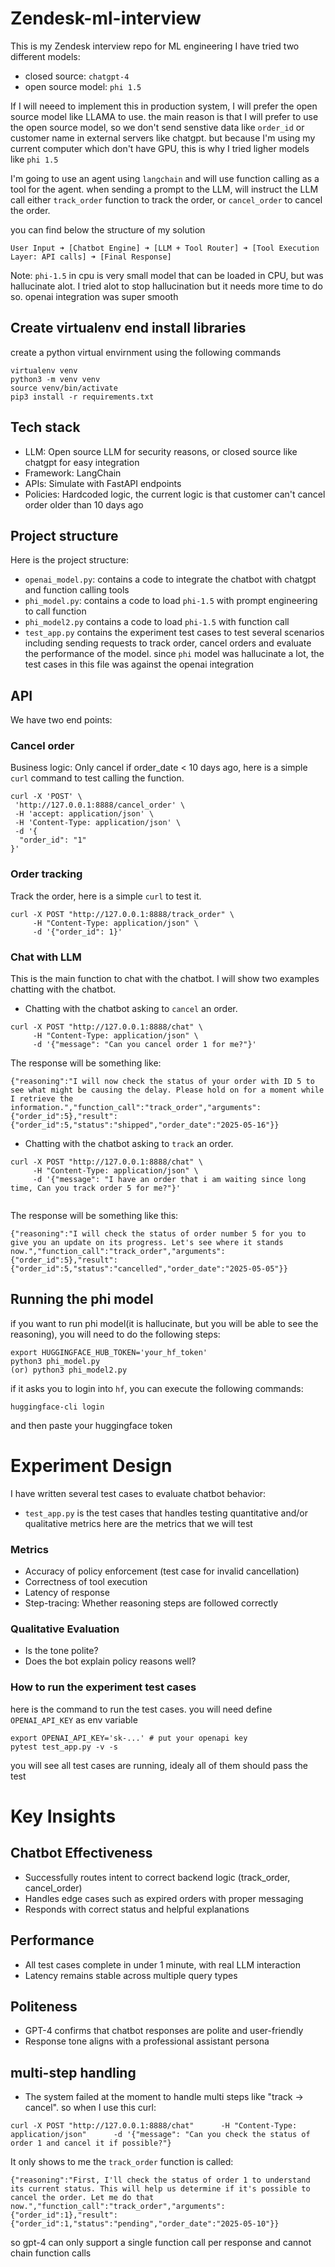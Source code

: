 # Zendesk-ml-interview
This is my Zendesk interview repo for ML engineering 
I have tried two different models:
* closed source: `chatgpt-4`
* open source model: `phi 1.5` 

If I will neeed to implement this in production system, I will prefer the open source model like LLAMA to use. the main
reason is that I will prefer to use the open source model, so we don't send senstive data like `order_id` or customer name 
in external servers like chatgpt. but because I'm using my current computer which don't have GPU, this is why I tried ligher models
like `phi 1.5`

I'm going to use an agent using `langchain` and will use function calling as a tool for the agent. when sending a prompt to 
the LLM, will instruct the LLM call either `track_order` function to track the order, or `cancel_order` to cancel the order.

you can find below the structure of my solution
```
User Input ➜ [Chatbot Engine] ➜ [LLM + Tool Router] ➜ [Tool Execution Layer: API calls] ➜ [Final Response]
```


Note: `phi-1.5` in cpu is very small model that can be loaded in CPU, but was hallucinate alot. I tried alot to stop hallucination 
but it needs more time to do so. openai integration was super smooth

## Create virtualenv end install libraries
create a python virtual envirnment using the following commands
```
virtualenv venv
python3 -m venv venv
source venv/bin/activate
pip3 install -r requirements.txt
``` 

## Tech stack
* LLM: Open source LLM for security reasons, or closed source like chatgpt for easy integration
* Framework: LangChain 
* APIs: Simulate with FastAPI endpoints
* Policies: Hardcoded logic, the current logic is that customer can't cancel order older than 10 days ago


## Project structure

Here is the project structure:

* `openai_model.py`: contains a code to integrate the chatbot with chatgpt and function calling tools
* `phi_model.py`: contains a code to load `phi-1.5` with prompt engineering to call function
* `phi_model2.py` contains a code to load `phi-1.5` with function call
* `test_app.py` contains the experiment  test cases to test several scenarios including sending requests to track order, cancel orders and evaluate the performance of the model. since `phi` model was hallucinate a lot, the test cases in this file was against the openai integration


## API 

We have two end points:

### Cancel order 
Business logic: Only cancel if order_date < 10 days ago, here is a simple `curl` command to test calling the function.

```
curl -X 'POST' \
 'http://127.0.0.1:8888/cancel_order' \
 -H 'accept: application/json' \
 -H 'Content-Type: application/json' \
 -d '{
  "order_id": "1"
}'
```

### Order tracking 
Track the order, here is a simple `curl` to test it.
```
curl -X POST "http://127.0.0.1:8888/track_order" \
     -H "Content-Type: application/json" \
     -d '{"order_id": 1}'

```

### Chat with LLM
This is the main function to chat with the chatbot. I will show two examples chatting with the chatbot.

* Chatting with the chatbot asking to `cancel` an order. 
```
curl -X POST "http://127.0.0.1:8888/chat" \
     -H "Content-Type: application/json" \
     -d '{"message": "Can you cancel order 1 for me?"}'

```
The response will be something like:

```
{"reasoning":"I will now check the status of your order with ID 5 to see what might be causing the delay. Please hold on for a moment while I retrieve the information.","function_call":"track_order","arguments":{"order_id":5},"result":{"order_id":5,"status":"shipped","order_date":"2025-05-16"}}
```
* Chatting with the chatbot asking to `track` an order.
```
curl -X POST "http://127.0.0.1:8888/chat" \
     -H "Content-Type: application/json" \
     -d '{"message": "I have an order that i am waiting since long time, Can you track order 5 for me?"}'


```

The response will be something like this:

```
{"reasoning":"I will check the status of order number 5 for you to give you an update on its progress. Let's see where it stands now.","function_call":"track_order","arguments":{"order_id":5},"result":{"order_id":5,"status":"cancelled","order_date":"2025-05-05"}}
```


## Running the phi model
if you want to run phi model(it is hallucinate, but you will be able to see the reasoning), you will need to do the following steps:

```
export HUGGINGFACE_HUB_TOKEN='your_hf_token'
python3 phi_model.py
(or) python3 phi_model2.py
```

if it asks you to login into `hf`, you can execute the following commands:
```
huggingface-cli login
```
and then paste your huggingface token

# Experiment Design
I have written several  test cases to evaluate chatbot behavior:

* `test_app.py` is the test cases that handles testing quantitative and/or qualitative metrics 
here are the metrics that we will test

### Metrics
* Accuracy of policy enforcement (test case for invalid cancellation)
* Correctness of tool execution
* Latency of response
* Step-tracing: Whether reasoning steps are followed correctly

### Qualitative Evaluation
* Is the tone polite?
* Does the bot explain policy reasons well?

### How to run the experiment test cases
here is the command to run the test cases. you will need define `OPENAI_API_KEY` as env variable
```
export OPENAI_API_KEY='sk-...' # put your openapi key
pytest test_app.py -v -s
```
you will see all test cases are running, idealy all of them should pass the test
# Key Insights
## Chatbot Effectiveness
* Successfully routes intent to correct backend logic (track_order, cancel_order)
* Handles edge cases such as expired orders with proper messaging
* Responds with correct status and helpful explanations

## Performance
* All test cases complete in under 1 minute, with real LLM interaction
* Latency remains stable across multiple query types
## Politeness
* GPT-4 confirms that chatbot responses are polite and user-friendly
* Response tone aligns with a professional assistant persona
## multi-step  handling
* The system failed at the moment to handle multi steps like "track -> cancel". so when I use this curl:
```
curl -X POST "http://127.0.0.1:8888/chat"      -H "Content-Type: application/json"      -d '{"message": "Can you check the status of order 1 and cancel it if possible?"}
```
It only shows to me the `track_order` function is called:
```
{"reasoning":"First, I'll check the status of order 1 to understand its current status. This will help us determine if it's possible to cancel the order. Let me do that now.","function_call":"track_order","arguments":{"order_id":1},"result":{"order_id":1,"status":"pending","order_date":"2025-05-10"}}
```
so gpt-4 can only support a single function call per response and cannot chain function calls




